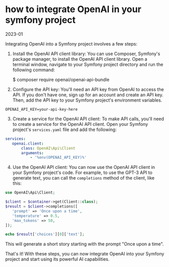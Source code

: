 how to integrate OpenAI in your symfony project
================================================

2023-01

Integrating OpenAI into a Symfony project involves a few steps:

1. Install the OpenAI API client library: You can use Composer, Symfony's package manager, to install the OpenAI API client library. Open a terminal window, navigate to your Symfony project directory and run the following command:

   $ composer require openai/openai-api-bundle

2. Configure the API key: You'll need an API key from OpenAI to access the API. If you don't have one, sign up for an account and create an API key. Then, add the API key to your Symfony project's environment variables.

```env
OPENAI_API_KEY=your-api-key-here
```

3. Create a service for the OpenAI API client: To make API calls, you'll need to create a service for the OpenAI API client. Open your Symfony project's `services.yaml` file and add the following:

```yaml
services:
   openai.client:
       class: OpenAI\Api\Client
       arguments:
           - '%env(OPENAI_API_KEY)%'
```

4. Use the OpenAI API client: You can now use the OpenAI API client in your Symfony project's code. For example, to use the GPT-3 API to generate text, you can call the `completions` method of the client, like this:

```php
use OpenAI\Api\Client;

$client = $container->get(Client::class);
$result = $client->completions([
   'prompt' => 'Once upon a time',
   'temperature' => 0.5,
   'max_tokens' => 50,
]);

echo $result['choices'][0]['text'];
```

This will generate a short story starting with the prompt "Once upon a time".

That's it! With these steps, you can now integrate OpenAI into your Symfony project and start using its powerful AI capabilities.
